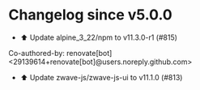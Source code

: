 # Changelog since v5.0.0
- ⬆️ Update alpine_3_22/npm to v11.3.0-r1 (#815)

Co-authored-by: renovate[bot] <29139614+renovate[bot]@users.noreply.github.com> 
- ⬆️ Update zwave-js/zwave-js-ui to v11.1.0 (#813) 
